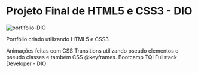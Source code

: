 # Projeto Final de HTML5 e CSS3 - DIO

![portifolio-DIO](https://user-images.githubusercontent.com/37297378/168702103-b1c9a76e-adca-4923-9702-a9439619e208.gif)

Portfólio criado utilizando HTML5 e CSS3.

Animações feitas com CSS Transitions utilizando pseudo elementos e pseudo classes e também CSS @keyframes.
Bootcamp TQI Fullstack Developer - DIO
